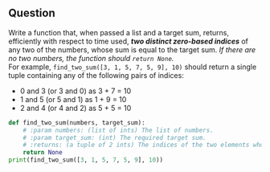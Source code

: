 ## Question
Write a function that, when passed a list and a target sum, returns, efficiently
with respect to time used, _**two distinct zero-based indices**_ of any two of the
numbers, whose sum is equal to the target sum. _If there are no two numbers,
the function should `return None`._
<br />
For example, `find_two_sum([3, 1, 5, 7, 5, 9], 10)` should return 
a single tuple
containing any of the following pairs of indices: <br />
* 0 and 3 (or 3 and 0) as 3 + 7 = 10
* 1 and 5 (or 5 and 1) as 1 + 9 = 10
* 2 and 4 (or 4 and 2) as 5 + 5 = 10
```python
def find_two_sum(numbers, target_sum):
    # :param numbers: (list of ints) The list of numbers.
    # :param target_sum: (int) The required target sum.
    # :returns: (a tuple of 2 ints) The indices of the two elements whose sum is equal to target_sum
    return None
print(find_two_sum([3, 1, 5, 7, 5, 9], 10))
```